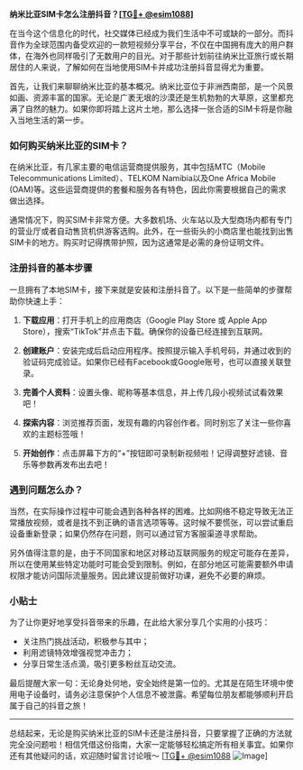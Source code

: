 **纳米比亚SIM卡怎么注册抖音？[[TG💪+ @esim1088](https://t.me/s/esim1088)]**

在当今这个信息化的时代，社交媒体已经成为我们生活中不可或缺的一部分。而抖音作为全球范围内备受欢迎的一款短视频分享平台，不仅在中国拥有庞大的用户群体，在海外也同样吸引了无数用户的目光。对于那些计划前往纳米比亚旅行或长期居住的人来说，了解如何在当地使用SIM卡并成功注册抖音显得尤为重要。

首先，让我们来聊聊纳米比亚的基本概况。纳米比亚位于非洲西南部，是一个风景如画、资源丰富的国家。无论是广袤无垠的沙漠还是生机勃勃的大草原，这里都充满了自然的魅力。如果你即将踏上这片土地，那么选择一张合适的SIM卡将是你融入当地生活的第一步。

### 如何购买纳米比亚的SIM卡？

在纳米比亚，有几家主要的电信运营商提供服务，其中包括MTC（Mobile Telecommunications Limited）、TELKOM Namibia以及One Africa Mobile (OAM)等。这些运营商提供的套餐和服务各有特色，因此你需要根据自己的需求做出选择。

通常情况下，购买SIM卡非常方便。大多数机场、火车站以及大型商场内都有专门的营业厅或者自动售货机供游客选购。此外，在一些街头的小商店里也能找到出售SIM卡的地方。购买时记得携带护照，因为这通常是必需的身份证明文件。

### 注册抖音的基本步骤

一旦拥有了本地SIM卡，接下来就是安装和注册抖音了。以下是一些简单的步骤帮助你快速上手：

1. **下载应用**：打开手机上的应用商店（Google Play Store 或 Apple App Store），搜索“TikTok”并点击下载。确保你的设备已经连接到互联网。
   
2. **创建账户**：安装完成后启动应用程序。按照提示输入手机号码，并通过收到的验证码完成验证。如果你已经有Facebook或Google账号，也可以直接关联登录。

3. **完善个人资料**：设置头像、昵称等基本信息，并上传几段小视频试试看效果吧！

4. **探索内容**：浏览推荐页面，发现有趣的内容创作者。同时别忘了关注一些你喜欢的主题标签哦！

5. **开始创作**：点击屏幕下方的“+”按钮即可录制新视频啦！记得调整好滤镜、音乐等参数再发布出去吧！

### 遇到问题怎么办？

当然，在实际操作过程中可能会遇到各种各样的困难。比如网络不稳定导致无法正常播放视频，或者是找不到正确的语言选项等等。这时候不要慌张，可以尝试重启设备重新登录；如果仍然存在问题，则可以通过官方客服渠道寻求帮助。

另外值得注意的是，由于不同国家和地区对移动互联网服务的规定可能存在差异，所以在使用某些特定功能时可能会受到限制。例如，在部分地区可能需要额外申请权限才能访问国际流量服务。因此建议提前做好功课，避免不必要的麻烦。

### 小贴士

为了让你更好地享受抖音带来的乐趣，在此给大家分享几个实用的小技巧：
- 关注热门挑战活动，积极参与其中；
- 利用滤镜特效增强视觉冲击力；
- 分享日常生活点滴，吸引更多粉丝互动交流。

最后提醒大家一句：无论身处何地，安全始终是第一位的。尤其是在陌生环境中使用电子设备时，请务必注意保护个人信息不被泄露。希望每位朋友都能够顺利开启属于自己的抖音之旅！

---

总结起来，无论是购买纳米比亚的SIM卡还是注册抖音，只要掌握了正确的方法就完全没问题啦！相信凭借这份指南，大家一定能够轻松搞定所有相关事宜。如果你还有其他疑问的话，欢迎随时留言讨论哦～ [[TG💪+ @esim1088](https://t.me/s/esim1088) ![Image](https://i.postimg.cc/4NQfJmqS/Snipaste-2025-05-13-00-14-12.png)]